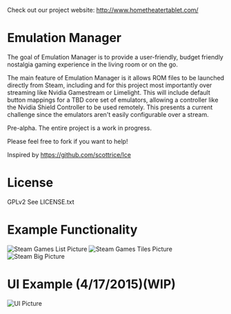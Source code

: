 Check out our project website: http://www.hometheatertablet.com/

# Emulation Manager 
The goal of Emulation Manager is to provide a user-friendly, budget friendly nostalgia gaming experience in the living room or on the go.

The main feature of Emulation Manager is it allows ROM files to be launched directly from Steam, including and for this project most importantly over streaming like Nvidia Gamestream or Limelight. This will include default button mappings for a TBD core set of emulators, allowing a controller like the Nvidia Shield Controller to be used remotely. This presents a current challenge since the emulators aren't easily configurable over a stream.

Pre-alpha. The entire project is a work in progress.

Please feel free to fork if you want to help!

Inspired by https://github.com/scottrice/Ice

# License
GPLv2 See LICENSE.txt

# Example Functionality
![Steam Games List Picture](http://i.imgur.com/ABagi9C.png)
![Steam Games Tiles Picture](http://i.imgur.com/UoSqv6n.png)
![Steam Big Picture](http://i.imgur.com/JLEBGkY.jpg)

# UI Example (4/17/2015)(WIP)
![UI Picture](http://i.imgur.com/KLmI1iJ.png)
